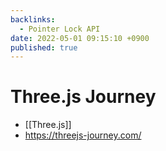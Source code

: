 ```yaml
---
backlinks:
  - Pointer Lock API
date: 2022-05-01 09:15:10 +0900
published: true
---
```


# Three.js Journey

- [[Three.js]]
- https://threejs-journey.com/

